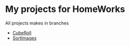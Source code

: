 # My projects for HomeWorks

All projects makes in branches

- [CubeRoll](https://github.com/Melbinex/home-works/tree/Project1)
- [SortImages](https://github.com/Melbinex/home-works/tree/Project2)